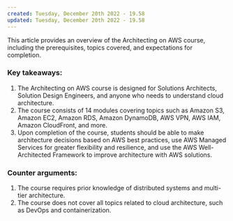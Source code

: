 ```yaml
---
created: Tuesday, December 20th 2022 - 19.58
updated: Tuesday, December 20th 2022 - 19.58
---
```

This article provides an overview of the Architecting on AWS course, including the prerequisites, topics covered, and expectations for completion.

### Key takeaways:

1.  The Architecting on AWS course is designed for Solutions Architects, Solution Design Engineers, and anyone who needs to understand cloud architecture.
2.  The course consists of 14 modules covering topics such as Amazon S3, Amazon EC2, Amazon RDS, Amazon DynamoDB, AWS VPN, AWS IAM, Amazon CloudFront, and more.
3.  Upon completion of the course, students should be able to make architecture decisions based on AWS best practices, use AWS Managed Services for greater flexibility and resilience, and use the AWS Well-Architected Framework to improve architecture with AWS solutions.

### Counter arguments:

1.  The course requires prior knowledge of distributed systems and multi-tier architecture.
2.  The course does not cover all topics related to cloud architecture, such as DevOps and containerization.